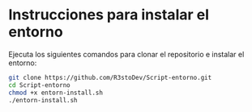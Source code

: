 # Instrucciones para instalar el entorno

Ejecuta los siguientes comandos para clonar el repositorio e instalar el entorno:

```bash
git clone https://github.com/R3stoDev/Script-entorno.git
cd Script-entorno
chmod +x entorn-install.sh
./entorn-install.sh
